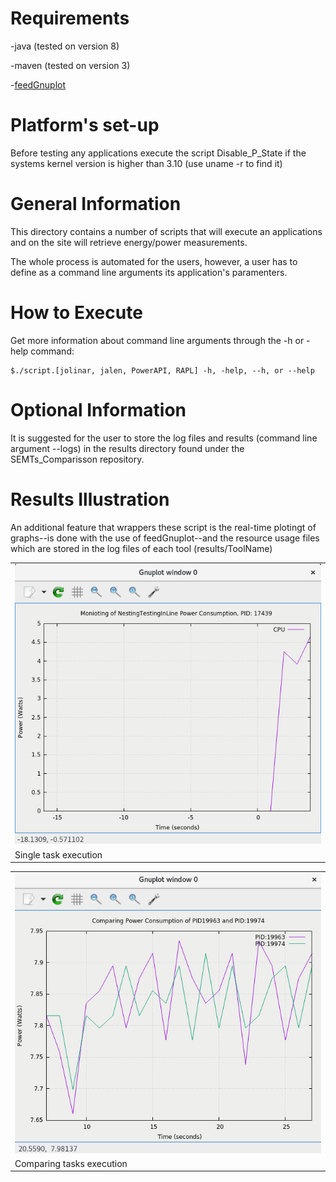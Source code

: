 # Requirements
-java (tested on version 8)

-maven (tested on version 3)

-[feedGnuplot](http://search.cpan.org/~dkogan/feedgnuplot-1.42/bin/feedgnuplot)

# Platform's set-up
Before testing any applications execute the script Disable_P_State if the systems kernel version is higher than 3.10 (use uname -r to find it)

# General Information
This directory contains a number of scripts that will execute an applications and on the site will retrieve energy/power measurements.

The whole process is automated for the users, however, a user has to define as a command line arguments its application's paramenters.

# How to Execute
Get more information about command line arguments through the -h or -help command:

	$./script.[jolinar, jalen, PowerAPI, RAPL] -h, -help, --h, or --help

# Optional Information
It is suggested for the user to store the log files and results (command line argument --logs) in the results directory found under the SEMTs_Comparisson repository.

# Results Illustration
An additional feature that wrappers these script is the real-time plotingt of graphs--is done with the use of feedGnuplot--and the resource usage files which are 
stored in the log files of each tool (results/ToolName)

<p align="center">
<table class="image">
<tr><td> <img src="../img/sinlge_task.png"  /></td></tr>
<tr><td class="caption">Single task execution</td></tr>
</table>
<table class="image">
<tr><td> <img src="../img/Comparing_tasks.png"  /></td></tr>
<tr><td class="caption">Comparing tasks execution</td></tr>
</table>
</p>
